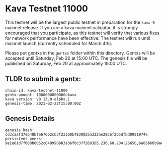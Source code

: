 # Kava Testnet 11000

This testnet will be the largest public testnet in preparation for the `kava-5` mainnet release. If you are a kava mainnet validator, it is strongly encouraged that you participate, as this testnet will verify that various fixes for network performance have been effective. The testnet will run until mainnet launch (currently scheduled for March 4th).

Please put gentxs in the `gentxs` folder within this directory. Gentxs will be accepted until Saturday, Feb 20 at 15:00 UTC. The genesis file will be published on Saturday, Feb 20 at approximately 19:00 UTC.

## TLDR to submit a gentx:

```
chain-id: kava-testnet-11000
gentx-amount: 1000000000000ukava
kava version: v0.13.0-alpha.1 
genesis-time: 2021-02-22T15:00:00Z
```

## Genesis Details

```
genesis hash: cd3caafd7eb48bfe67662cb3f233b0b4830025a322ae285bf2b5dfbd0921974e
persistent peers: 9e1e61d7f008b6052c649996883a36f0c37f2683@3.236.68.204:26656,6a88b60b9aecebcace7d88a55a2b3c0b31dcf2e4@159.138.10.224:21656,10ea7f5dda79b3777f1f38d766b75b9771cfeb73@18.141.208.191:26656
```
